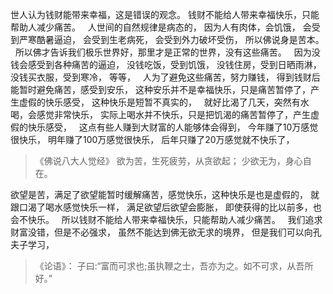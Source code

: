 世人认为钱财能带来幸福，这是错误的观念。
钱财不能给人带来幸福快乐，只能帮助人减少痛苦。
&nbsp;
人世间的自然规律是病态的，
因为人有肉体，会饥饿，
会受到严寒酷暑逼迫，
会受到生老病死，
会受到外力破坏受伤，
所以佛说身是苦本。
&nbsp;
所以佛才告诉我们极乐世界好，那里才是正常的世界，没有这些痛苦。
&nbsp;
因为没钱会感受到各种痛苦的逼迫，
没钱吃饭，受到饥饿，
没钱住房，受到日晒雨淋，
没钱买衣服，受到寒冷，
等等，
&nbsp;
人为了避免这些痛苦，努力赚钱，
得到钱财后能暂时避免痛苦，感受到安乐，
这种安乐并不是幸福快乐，只是痛苦暂停了，产生虚假的快乐感受，
这种快乐是短暂不真实的，
&nbsp;
就好比渴了几天，突然有水喝，会感觉非常快乐，
实际上喝水并不快乐，只是把饥渴的痛苦暂停了，产生虚假的快乐感受，
&nbsp;
这点有些人赚到大财富的人能够体会得到，
今年赚了10万感觉很快乐，
明年赚了100万感觉很快乐，
后年只赚了20万感觉就不快乐了，

> 《佛说八大人觉经》
> 欲为苦，生死疲劳，从贪欲起；
> 少欲无为，身心自在。

欲望是苦，满足了欲望能暂时缓解痛苦，感觉快乐，这种快乐是也是虚假的，
就跟口渴了喝水感觉快乐一样，
满足欲望后欲望会膨胀，
即使获得的比以前多，也会不快乐。
&nbsp;
所以钱财不能给人带来幸福快乐，只能帮助人减少痛苦。
&nbsp;
我们追求财富没错，但是不必强求，
虽然不能达到佛无欲无求的境界，
但是我们可以向孔夫子学习，

> 《论语》：
> 子曰:“富而可求也;虽执鞭之士，吾亦为之。如不可求，从吾所好。”



